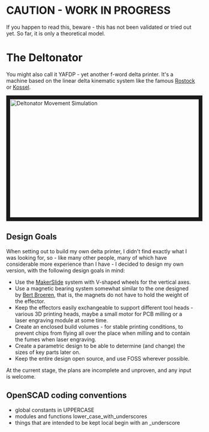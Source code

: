 # CAUTION - WORK IN PROGRESS

If you happen to read this, beware - this has not been validated or tried out yet. So far, it is only a theoretical model.

# The Deltonator

You might also call it YAFDP - yet another f-word delta printer. It's a machine based on the linear delta kinematic
system like the famous [Rostock](http://reprap.org/wiki/Rostock) or [Kossel](http://reprap.org/wiki/Kossel). 

<a href="http://www.youtube.com/watch?feature=player_embedded&v=K8tiYmS-2c0" target="_blank"><img src="http://img.youtube.com/vi/K8tiYmS-2c0/0.jpg" alt="Deltonator Movement Simulation" width="560" height="315" border="10" /></a>

## Design Goals

When  setting out to build my own delta printer, I didn't find exactly what I was looking for, so - like many other 
people, many of which have considerable more experience than I have - I decided to design my own version, with the 
following design goals in mind:

 * Use the [MakerSlide](https://www.inventables.com/technologies/makerslide) system with V-shaped wheels for the 
   vertical axes.
 * Use a magnetic bearing system somewhat similar to the one designed by [Bert Broeren](http://www.thingiverse.com/thing:1239984), 
   that is, the magnets do not have to hold the weight of the effector.
 * Keep the effectors easily exchangeable to support different tool heads - various 3D printing heads, maybe a small 
   motor for PCB milling or a laser engraving module at some time.
 * Create an enclosed build volumes - for stable printing conditions, to prevent chips from flying all over the place 
   when milling and to contain the fumes when laser engraving.
 * Create a parametric design to be able to determine (and change) the sizes of key parts later on.
 * Keep the entire design open source, and use FOSS wherever possible.

At the current stage, the plans are incomplete and unproven, and any input is welcome. 

## OpenSCAD coding conventions

* global constants in UPPERCASE
* modules and functions lower_case_with_underscores
* things that are intended to be kept local begin with an _underscore